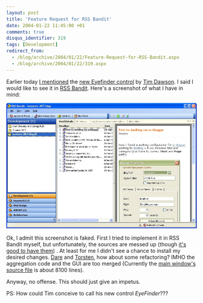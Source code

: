 ```yaml
---
layout: post
title: 'Feature Request for RSS Bandit'
date: 2004-01-22 11:45:00 +01
comments: true
disqus_identifier: 319
tags: [Development]
redirect_from:
  - /blog/archive/2004/01/22/Feature-Request-for-RSS-Bandit.aspx
  - /blog/archive/2004/01/22/319.aspx
---
```


Earlier today [I mentioned](/archive/2004/01/22/new-control-by-tim-dawson-eye-finder/) the [new Eyefinder control](http://www.divil.co.uk/net/controls/eyefinder/) by [Tim Dawson](http://www.divil.co.uk/). I said I would like to see it in [RSS Bandit](http://rssbandit.org). Here's a screenshot of what I have in mind:

![RSS Bandit with EyeFinder](/files/archive/rssbandit-with-eyefinder.jpg)

Ok, I admit this screenshot is faked. First I tried to implement it in RSS Bandit myself, but unfortunately, the sources are messed up (though [it's good to have them](http://www.25hoursaday.com/weblog/PermaLink.aspx?guid=ef582f73-20a2-4c43-b446-4fba3ed02254)) . At least for me I didn't see a chance to install my desired changes. [Dare](http://www.25hoursaday.com/weblog/) and [Torsten](http://www.rendelmann.info/blog/), how about some refactoring? IMHO the aggregation code and the GUI are too merged (Currently the [main window's source file](http://cvs.sourceforge.net/viewcvs.py/rssbandit/CurrentWork/Source/RssBandit/WinGui/Forms/WinGUIMain.cs?view=auto) is about 8100 lines).

Anyway, no offense. This should just give an impetus.

PS: How could Tim conceive to call his new control *EyeFinder*???

